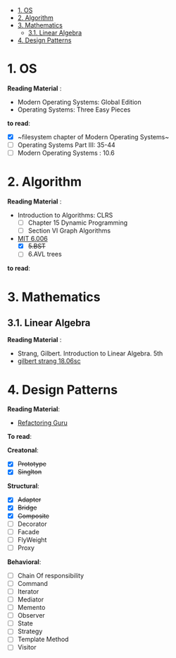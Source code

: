 
- [1. OS](#1-os)
- [2. Algorithm](#2-algorithm)
- [3. Mathematics](#3-mathematics)
  - [3.1. Linear Algebra](#31-linear-algebra)
- [4. Design Patterns](#4-design-patterns)

# 1. OS

**Reading Material** :

- Modern Operating Systems: Global Edition
- Operating Systems: Three Easy Pieces

**to read**:

- [x] ~filesystem chapter of Modern Operating Systems~
- [ ] Operating Systems Part III: 35-44
- [ ] Modern Operating Systems : 10.6

# 2. Algorithm

**Reading Material** :

- Introduction to Algorithms: CLRS
  - [ ] Chapter 15 Dynamic Programming
  - [ ] Section VI Graph Algorithms
- [MIT 6.006](https://www.youtube.com/watch?v=HtSuA80QTyo&list=PLUl4u3cNGP61Oq3tWYp6V_F-5jb5L2iHb)
  - [x] ~~5.BST~~
  - [ ] 6.AVL trees

**to read**:



# 3. Mathematics

## 3.1. Linear Algebra

**Reading Material** :

- Strang, Gilbert. Introduction to Linear Algebra. 5th
- [gilbert strang 18.06sc](https://www.youtube.com/watch?v=7UJ4CFRGd-U&list=PLE7DDD91010BC51F8)

# 4. Design Patterns

**Reading Material**:

- [Refactoring Guru](https://refactoring.guru/design-patterns)

**To read**:

**Creatonal**:

- [x] ~~Prototype~~
- [x] ~~Singlton~~

**Structural**:

- [x] ~~Adapter~~
- [x] ~~Bridge~~
- [x] ~~Composite~~
- [ ] Decorator
- [ ] Facade
- [ ] FlyWeight
- [ ] Proxy

**Behavioral**:

- [ ] Chain Of responsibility
- [ ] Command
- [ ] Iterator
- [ ] Mediator
- [ ] Memento
- [ ] Observer
- [ ] State
- [ ] Strategy
- [ ] Template Method
- [ ] Visitor
